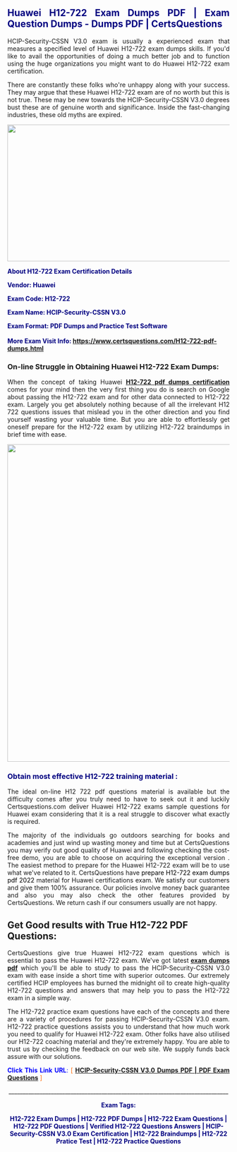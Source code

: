 <h2 style="text-align: justify;"><span style="color: #000080;">Huawei H12-722 Exam Dumps PDF | Exam Question Dumps - Dumps PDF | CertsQuestions</span></h2>
<p style="text-align: justify;">HCIP-Security-CSSN V3.0 exam is usually a experienced exam that measures a specified level of Huawei  H12-722 exam dumps skills. If you'd like to avail the opportunities of doing a much better job and to function using the huge organizations you might want to do Huawei H12-722 exam certification.</p>
<p style="text-align: justify;">There are constantly these folks who're unhappy along with your success. They may argue that these Huawei  H12-722 exam are of no worth but this is not true. These may be new towards the HCIP-Security-CSSN V3.0 degrees bust these are of genuine worth and significance. Inside the fast-changing industries, these old myths are expired.</p>
<p><img style="display: block; margin-left: auto; margin-right: auto;" src="https://i.imgur.com/eaP4ae9.png" width="840" height="310" /></p>
<p><span style="color: #000080;"><strong>About H12-722 Exam Certification Details</strong></span></p>
<p><span style="color: #000080;"><strong>Vendor: Huawei<br /></strong></span></p>
<p><span style="color: #000080;"><strong>Exam Code: H12-722</strong></span></p>
<p><span style="color: #000080;"><strong>Exam Name: HCIP-Security-CSSN V3.0</strong></span></p>
<p><span style="color: #000080;"><strong>Exam Format: PDF Dumps and Practice Test Software<br /><br />More Exam Visit Info: <span style="color: #ff6600;"><a href="https://www.certsquestions.com/H12-722-pdf-dumps.html">https://www.certsquestions.com/H12-722-pdf-dumps.html</a></span></strong></span></p>
<h3>On-line Struggle in Obtaining Huawei H12-722 Exam Dumps:</h3>
<p style="text-align: justify;">When the concept of taking Huawei <a href="https://www.certsquestions.com/H12-722-pdf-dumps.html"><strong> H12-722 pdf dumps certification</strong></a> comes for your mind then the very first thing you do is search on Google about passing the H12-722 exam and for other data connected to H12-722 exam. Largely you get absolutely nothing because of all the irrelevant H12 722 questions issues that mislead you in the other direction and you find yourself wasting your valuable time. But you are able to effortlessly get oneself prepare for the H12-722 exam by utilizing H12-722 braindumps in brief time with ease.</p>
<p><a href="https://www.certsquestions.com/H12-722-pdf-dumps.html"><img style="display: block; margin-left: auto; margin-right: auto;" src="https://i.imgur.com/pxhoKQ2.png" width="720" /></a></p>
<h3><span style="color: #000080;">Obtain most effective  H12-722 training material :</span></h3>
<p style="text-align: justify;">The ideal on-line H12 722 pdf questions material is available but the difficulty comes after you truly need to have to seek out it and luckily Certsquestions.com deliver Huawei H12-722 exams sample questions for Huawei  exam considering that it is a real struggle to discover what exactly is required.</p>
<p style="text-align: justify;">The majority of the individuals go outdoors searching for books and academies and just wind up wasting money and time but at CertsQuestions you may verify out good quality of Huawei  and following checking the cost-free demo, you are able to choose on acquiring the exceptional version . The easiest method to prepare for the Huawei H12-722 exam will be to use what we've related to it. CertsQuestions have <span style="color: #000000;">prepare H12-722 exam dumps pdf 2022</span> material for Huawei certifications exam. We satisfy our customers and give them 100% assurance. Our policies involve money back guarantee and also you may also check the other features provided by CertsQuestions. We return cash if our consumers usually are not happy.</p>
<h2>Get Good results with True H12-722 PDF Questions:</h2>
<p style="text-align: justify;">CertsQuestions give true Huawei H12-722 exam questions which is essential to pass the Huawei  H12-722 exam. We've got latest<strong>&nbsp;<a href="https://www.certsquestions.com/">exam dumps pdf</a></strong>&nbsp;which you'll be able to study to pass the HCIP-Security-CSSN V3.0 exam with ease inside a short time with superior outcomes. Our extremely certified HCIP employees has burned the midnight oil to create high-quality H12-722 questions and answers that may help you to pass the H12-722 exam in a simple way.</p>
<p style="text-align: justify;">The H12-722 practice exam questions have each of the concepts and there are a variety of procedures for passing HCIP-Security-CSSN V3.0 exam. H12-722 practice questions assists you to understand that how much work you need to qualify for Huawei  H12-722 exam. Other folks have also utilised our H12-722 coaching material and they're extremely happy. You are able to trust us by checking the feedback on our web site. We supply funds back assure with our solutions.</p>
<p style="text-align: justify;"><span style="color: #0000ff;"><strong>Click This Link URL</strong>:</span> <span style="color: #ff6600;">[ <strong><a href="https://www.certsquestions.com/hcip-certification.html">HCIP-Security-CSSN V3.0 Dumps PDF | PDF Exam Questions</a></strong> ]</span></p>
<p style="text-align: center;">______________________________________________________________________________</p>
<p style="text-align: center;"><span style="color: #000080;"><strong>Exam Tags:</strong></span></p>
<p style="text-align: center;"><span style="color: #000080;"><strong>H12-722 Exam Dumps | H12-722 PDF Dumps | H12-722 Exam Questions | H12-722 PDF Questions | Verified H12-722 Questions Answers | HCIP-Security-CSSN V3.0 Exam Certification | H12-722 Braindumps | H12-722 Pratice Test | H12-722 Practice Questions</strong></span></p>
